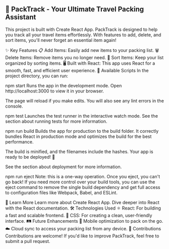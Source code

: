 ## 🧳 PackTrack - Your Ultimate Travel Packing Assistant
This project is built with Create React App. PackTrack is designed to help you track all your travel items effortlessly. With features to add, delete, and sort items, you'll never forget an essential item again!

✨ Key Features
📋 Add Items: Easily add new items to your packing list.
🗑️ Delete Items: Remove items you no longer need.
🔄 Sort Items: Keep your list organized by sorting items.
🖥️ Built with React: This app uses React for a smooth, fast, and efficient user experience.
🚀 Available Scripts 
In the project directory, you can run:

npm start
Runs the app in the development mode.
Open http://localhost:3000 to view it in your browser.

The page will reload if you make edits.
You will also see any lint errors in the console.

npm test
Launches the test runner in the interactive watch mode.
See the section about running tests for more information.

npm run build
Builds the app for production to the build folder.
It correctly bundles React in production mode and optimizes the build for the best performance.

The build is minified, and the filenames include the hashes.
Your app is ready to be deployed! 🎉

See the section about deployment for more information.

npm run eject
Note: this is a one-way operation. Once you eject, you can't go back!
If you need more control over your build tools, you can use the eject command to remove the single build dependency and get full access to configuration files like Webpack, Babel, and ESLint.

📖 Learn More
Learn more about Create React App.
Dive deeper into React with the React documentation.
🛠️ Technologies Used
⚛️ React: For building a fast and scalable frontend.
🎨 CSS: For creating a clean, user-friendly interface.
🛤️ Future Enhancements
📱 Mobile optimization to pack on the go.
☁️ Cloud sync to access your packing list from any device.
🧩 Contributions
Contributions are welcome! If you'd like to improve PackTrack, feel free to submit a pull request.